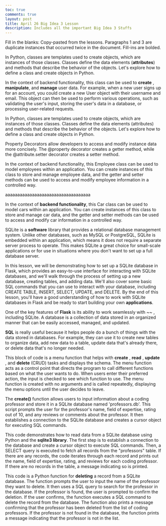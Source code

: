 ```yaml
---
toc: true
comments: true
layout: post
title: April 26 Big Idea 3 Lesson
description: Includes all the important Big Idea 3 Stuffs
---
```



Fill in the blanks: Copy-pasted from the lessons. Paragraphs 1 and 3 are duplicate instances that occurred twice in the document. Fill-ins are bolded.

In Python, classes are templates used to create objects, which are instances of those classes. Classes define the data elements (**attributes**) and methods that describe the behavior of the objects. Let's explore how to define a class and create objects in Python.

In the context of backend functionality, this class can be used to **create** , **manipulate**, and **manage** user data. For example, when a new user signs up for an account, you could create a new User object with their username and email. This object can then be used to perform various operations, such as validating the user's input, storing the user's data in a database, or processing user-related requests.

In Python, classes are templates used to create objects, which are instances of those classes. Classes define the data elements (attributes) and methods that describe the behavior of the objects. Let's explore how to define a class and create objects in Python.

Property Decorators allow developers to access and modify instance data more concisely. The @property decorator creates a getter method, while the @attribute.setter decorator creates a setter method.

In the context of backend functionality, this Employee class can be used to model employees within an application. You can create instances of this class to store and manage employee data, and the getter and setter methods can be used to access and modify employee information in a controlled way.

aaaaaaaaaaaaaaaaaaaaaaaaaaaaaaaaaaa

In the context of **backend functionality**, this Car class can be used to model cars within an application. You can create instances of this class to store and manage car data, and the getter and setter methods can be used to access and modify car information in a controlled way.

SQLite is a **software** library that provides a relational database management system. Unlike other databases, such as MySQL or PostgreSQL, SQLite is embedded within an application, which means it does not require a separate server process to operate. This makes SQLite a great choice for small-scale applications or for use in situations where you don't want to set up a full database server.

In this lesson, we will be demonstrating how to set up a SQLite database in Flask, which provides an easy-to-use interface for interacting with SQLite databases, and we'll walk through the process of setting up a new database, creating tables, and adding data. We'll also cover some basic SQL commands that you can use to interact with your database, including CREATE TABLE, INSERT, SELECT, UPDATE, and DELETE. By the end of this lesson, you'll have a good understanding of how to work with SQLite databases in Flask and be ready to start building your own **applications**.

One of the key features of **Flask** is its ability to work seamlessly with ~~ , including SQLite. A database is a collection of data stored in an organized manner that can be easily accessed, managed, and updated.

**SQL** is really useful because it helps people do a bunch of things with the data stored in databases. For example, they can use it to create new tables to organize data, add new data to a table, update data that's already there, or delete data that's no longer needed.

This block of code is a menu function that helps with **create** , **read** , **update** , and **delete** (CRUD) tasks and displays the schema. The menu function acts as a control point that directs the program to call different functions based on what the user wants to do. When users enter their preferred action, the input is checked to see which function to use. The menu function is created with no arguments and is called repeatedly, displaying the menu options until the user decides to leave.


The **create()** function allows users to input information about a coding professor and store it in a SQLite database named 'professors.db'. This script prompts the user for the professor's name, field of expertise, rating out of 10, and any reviews or comments about the professor. It then establishes a connection to the SQLite database and creates a cursor object for executing SQL commands.

This code demonstrates how to read data from a SQLite database using Python and the **sqlite3 library**. The first step is to establish a connection to the database and create a cursor object to execute SQL commands. Then, a SELECT query is executed to fetch all records from the "professors" table. If there are any records, the code iterates through each record and prints out the name, field of expertise, rating, and reviews for each coding professor. If there are no records in the table, a message indicating so is printed.

This code is a Python function for **deleting** a record from a SQLite database. The function prompts the user to input the name of the professor they want to delete. It then uses a SQL query to search for the professor in the database. If the professor is found, the user is prompted to confirm the deletion. If the user confirms, the function executes a SQL command to delete the record from the database. The function also prints a message confirming that the professor has been deleted from the list of coding professors. If the professor is not found in the database, the function prints a message indicating that the professor is not in the list.
